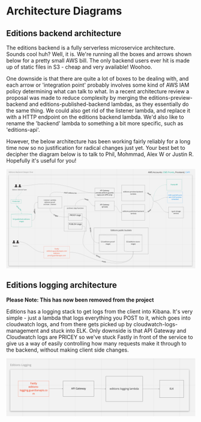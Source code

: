 # Architecture Diagrams

## Editions backend architecture

The editions backend is a fully serverless microservice architecture. Sounds cool huh? Well, it is. We're
running all the boxes and arrows shown below for a pretty small AWS bill. The only backend users ever hit
is made up of static files in S3 - cheap and very available! Woohoo.

One downside is that there are quite a lot of boxes to be dealing with, and each arrow or 'integration point'
probably involves some kind of AWS IAM policy determining what can talk to what. In a recent architecture review
a proposal was made to reduce complexity by merging the editions-preview-backend and editions-published-backend
lambdas, as they essentially do the same thing. We could also get rid of the listener lambda, and replace it with
a HTTP endpoint on the editions backend lambda. We'd also like to rename the 'backend' lambda to something a bit more
specific, such as 'editions-api'.

However, the below architecture has been working fairly reliably for a long time now so no justification for radical changes
just yet. Your best bet to decipher the diagram below is to talk to Phil, Mohmmad, Alex W or Justin R. Hopefully it's useful for you!

![architecture-digram](./images/architecture-diagram.png)

## Editions logging architecture

**Please Note: This has now been removed from the project**

Editions has a logging stack to get logs from the client into Kibana. It's very simple - just a lambda that logs everything you
POST to it, which goes into cloudwatch logs, and from there gets picked up by cloudwatch-logs-management and stuck into ELK.
Only downside is that API Gateway and Cloudwatch logs are PRICEY so we've stuck Fastly in front of the service to give us a way of easily controlling how many requests make it through to the backend, without making client side changes.

![logging-architecture](./images/logging-architecture.png)
